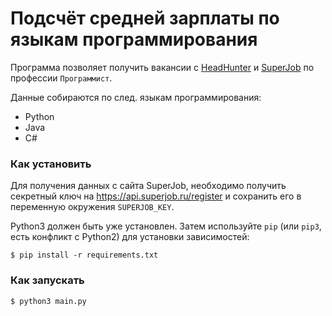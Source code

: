 # Подсчёт средней зарплаты по языкам программирования

Программа позволяет получить вакансии с [HeadHunter](https://hh.ru/) и [SuperJob](https://www.superjob.ru/) по профессии `Программист`.

Данные собираются по след. языкам программирования:
*  Python
*  Java
*  C#

### Как установить
Для получения данных с сайта SuperJob, необходимо получить секретный ключ на https://api.superjob.ru/register и сохранить его в переменную окружения `SUPERJOB_KEY`. 

Python3 должен быть уже установлен.
Затем используйте `pip` (или `pip3`, есть конфликт с Python2) для установки зависимостей:
```console
$ pip install -r requirements.txt
```

### Как запускать
```console
$ python3 main.py
```
